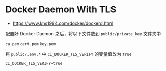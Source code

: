 # Docker Daemon With TLS

* https://www.khs1994.com/docker/dockerd.html

配置好 Docker Daemon 之后，将以下文件放到 `public/private_key` 文件夹中

`ca.pem` `cert.pem` `key.pem`

将 `public/.env.*` 中 `CI_DOCKER_TLS_VERIFY` 的变量值改为 `true`

`CI_DOCKER_TLS_VERIFY=true`
